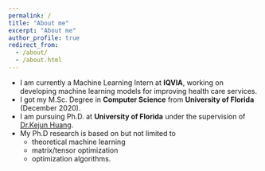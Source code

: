 ```yaml
---
permalink: /
title: "About me"
excerpt: "About me"
author_profile: true
redirect_from: 
  - /about/
  - /about.html
---
```


* I am currently a Machine Learning Intern at **IQVIA**, working on developing machine learning models for improving health care services. 
* I got my M.Sc. Degree in **Computer Science**  from **University of Florida** (December 2020).
* I am pursuing Ph.D. at **University of Florida** under the supervision of [Dr.Kejun Huang](https://cise.ufl.edu/~kejun/).
* My Ph.D research is based on but not limited to 
  - theoretical machine learning
  - matrix/tensor optimization 
  - optimization algorithms.

